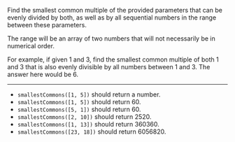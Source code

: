 Find the smallest common multiple of the provided parameters that can be evenly divided by both, as well as by all sequential numbers in the range between these parameters.

The range will be an array of two numbers that will not necessarily be in numerical order.

For example, if given 1 and 3, find the smallest common multiple of both 1 and 3 that is also evenly divisible by all numbers between 1 and 3. The answer here would be 6.

---

* `smallestCommons([1, 5])` should return a number.
* `smallestCommons([1, 5])` should return 60.
* `smallestCommons([5, 1])` should return 60.
* `smallestCommons([2, 10])` should return 2520.
* `smallestCommons([1, 13])` should return 360360.
* `smallestCommons([23, 18])` should return 6056820.